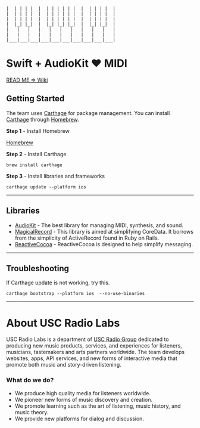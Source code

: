 ```language-powerbash
|  | | | |  |  | | | | | |  |  | | | |  | 
|  | | | |  |  | | | | | |  |  | | | |  | 
|  | | | |  |  | | | | | |  |  | | | |  | 
|  |_| |_|  |  |_| |_| |_|  |  |_| |_|  | 
|   |   |   |   |   |   |   |   |   |   | 
|   |   |   |   |   |   |   |   |   |   | 
|___|___|___|___|___|___|___|___|___|___| 
```

# Swift + AudioKit :heart: MIDI


[READ ME => Wiki](https://github.com/uscradiogroup/swift-midi-audiokit/wiki)

## Getting Started

The team uses [Carthage](https://github.com/Carthage/Carthage) for package management. You can install [Carthage](https://github.com/Carthage/Carthage) through [Homebrew](http://brew.sh/).

**Step 1** - Install Homebrew

[Homebrew](http://brew.sh/)


**Step 2** - Install Carthage

```language-powerbash
brew install carthage
```

**Step 3** - Install libraries and frameworks

```language-powerbash
carthage update --platform ios
```

---


## Libraries

- [AudioKit](https://github.com/audiokit/AudioKit) - The best library for managing MIDI, synthesis, and sound.
- [MagicalRecord](https://github.com/magicalpanda/MagicalRecord/) - This library is aimed at simplifying CoreData.  It borrows from the simplicity of ActiveRecord found in Ruby on Rails.
- [ReactiveCocoa](https://github.com/ReactiveCocoa/ReactiveCocoa) - ReactiveCocoa is designed to help simplify messaging.

---

## Troubleshooting

If Carthage update is not working, try this.
```language-powerbash
carthage bootstrap --platform ios  --no-use-binaries
```

---

# About USC Radio Labs

USC Radio Labs is a department of [USC Radio Group](http://uscradiogroup.org) dedicated to producing new music products, services, and experiences for listeners, musicians, tastemakers and arts partners worldwide. The team develops websites, apps, API services, and new forms of interactive media that promote both music and story-driven listening. 



### What do we do? 

* We produce high quality media for listeners worldwide. 
* We pioneer new forms of music discovery and creation.
* We promote learning such as the art of listening, music history, and music theory.
* We provide new platforms for dialog and discussion.

